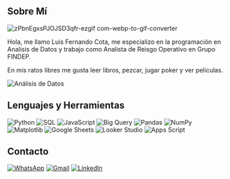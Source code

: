 ## Sobre Mí
![zPbnEgxsPJOJSD3qfr-ezgif com-webp-to-gif-converter](https://github.com/user-attachments/assets/27964a44-ff5a-4094-ab6d-498446a23a35)

Hola, me llamo Luis Fernando Cota, me especializo en la programación en Analisis de Datos y trabajo como Analista de Reisgo Operativo en Grupo FINDEP.

En mis ratos libres me gusta leer libros, pezcar, jugar poker y ver peliculas.

 ![Análisis de Datos](https://img.shields.io/badge/-Análisis%20de%20Datos-00C4B4?style=flat-square&logo=chart-bar&logoColor=white)


## Lenguajes y Herramientas

![Python](https://img.shields.io/badge/-Python-3776AB?style=flat-square&logo=python&logoColor=white)
![SQL](https://img.shields.io/badge/-SQL-4479A1?style=flat-square&logo=postgresql&logoColor=white)
![JavaScript](https://img.shields.io/badge/-JavaScript-F7DF1E?style=flat-square&logo=javascript&logoColor=black)
![Big Query](https://img.shields.io/badge/-Big%20Query-4285F4?style=flat-square&logo=google-bigquery&logoColor=white)
![Pandas](https://img.shields.io/badge/-Pandas-150458?style=flat-square&logo=pandas&logoColor=white)
![NumPy](https://img.shields.io/badge/-NumPy-013243?style=flat-square&logo=numpy&logoColor=white)
![Matplotlib](https://img.shields.io/badge/-Matplotlib-11557C?style=flat-square&logo=matplotlib&logoColor=white)
![Google Sheets](https://img.shields.io/badge/-Google%20Sheets-34A853?style=flat-square&logo=google-sheets&logoColor=white)
![Looker Studio](https://img.shields.io/badge/-Looker%20Studio-4285F4?style=flat-square&logo=google-data-studio&logoColor=white)
![Apps Script](https://img.shields.io/badge/-Apps%20Script-4285F4?style=flat-square&logo=google-apps-script&logoColor=white)

## Contacto

  [![WhatsApp](https://img.shields.io/badge/-WhatsApp-25D366?style=flat-square&logo=whatsapp&logoColor=white)](https://wa.me/6682744113) 
  [![Gmail](https://img.shields.io/badge/-Gmail-D14836?style=flat-square&logo=gmail&logoColor=white)](mailto:luisfcota@gmail.com) 
  [![LinkedIn](https://img.shields.io/badge/-LinkedIn-0A66C2?style=flat-square&logo=linkedin&logoColor=white)](https://www.linkedin.com/in/luisfcota/)
